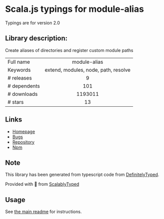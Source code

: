 
# Scala.js typings for module-alias

Typings are for version 2.0

## Library description:
Create aliases of directories and register custom module paths

|                    |                 |
| ------------------ | :-------------: |
| Full name          | module-alias |
| Keywords           | extend, modules, node, path, resolve |
| # releases         | 9 |
| # dependents       | 101 |
| # downloads        | 1193011 |
| # stars            | 13 |

## Links
- [Homepage](https://github.com/ilearnio/module-alias)
- [Bugs](https://github.com/ilearnio/module-alias/issues)
- [Repository](https://github.com/ilearnio/module-alias)
- [Npm](https://www.npmjs.com/package/module-alias)
    


## Note
This library has been generated from typescript code from [DefinitelyTyped](https://definitelytyped.org).

Provided with :purple_heart: from [ScalablyTyped](https://github.com/oyvindberg/ScalablyTyped)

## Usage
See [the main readme](../../readme.md) for instructions.


